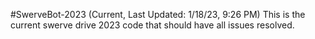 #SwerveBot-2023 (Current, Last Updated: 1/18/23, 9:26 PM)
This is the current swerve drive 2023 code that should have all issues resolved.
